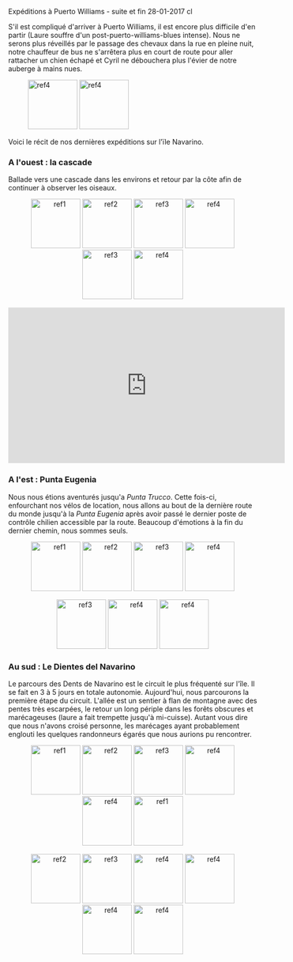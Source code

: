 Expéditions à Puerto Williams - suite et fin
28-01-2017
cl

S'il est compliqué d'arriver à Puerto Williams, il est encore plus difficile d'en partir (Laure souffre d'un post-puerto-williams-blues intense). Nous ne serons plus réveillés par le passage des chevaux dans la rue en pleine nuit, notre chauffeur de bus ne s'arrêtera plus en court de route pour aller rattacher un chien échapé et Cyril ne débouchera plus l'évier de notre auberge à mains nues.

<figure>
  <img src='{{ imgThumb "14.jpg"}}' data-image-opened='{{img "14.jpg" }}' class="image" alt="ref4" style="width:100px"/>
   <img src='{{ imgThumb "27.jpg"}}' data-image-opened='{{img "27.jpg" }}' class="image" alt="ref4" style="width:100px"/>
</figure>


Voici le récit de nos dernières expéditions sur l'ïle Navarino.

### A l'ouest : la cascade

Ballade vers une cascade dans les environs et retour par la côte afin de continuer à observer les oiseaux.

<p style="text-align:center">
  <img src='{{ imgThumb "1.jpg"}}' data-image-opened='{{img "1.jpg" }}' class="image" alt="ref1" style="width:100px"/>
  <img src='{{ imgThumb "2.jpg"}}' data-image-opened='{{img "2.jpg" }}' class="image" alt="ref2" style="height:100px"/>
  <img src='{{ imgThumb "3.jpg"}}' data-image-opened='{{img "3.jpg" }}' class="image" alt="ref3" style="width:100px"/>
  <img src='{{ imgThumb "4.jpg"}}' data-image-opened='{{img "4.jpg" }}' class="image" alt="ref4" style="width:100px"/>
  <img src='{{ imgThumb "5.jpg"}}' data-image-opened='{{img "5.jpg" }}' class="image" alt="ref3" style="width:100px"/>
  <img src='{{ imgThumb "6.jpg"}}' data-image-opened='{{img "6.jpg" }}' class="image" alt="ref4" style="height:100px"/>
</p>

<div style="text-align:center">
  <iframe width="560" height="315" src="https://www.youtube.com/embed/rfoWRq7wIN0" frameborder="0" allowfullscreen></iframe>
</div>

### A l'est : Punta Eugenia

Nous nous étions aventurés jusqu'a *Punta Trucco*. Cette fois-ci, enfourchant nos vélos de location, nous allons au bout de la dernière route du monde jusqu'à la *Punta Eugenia* après avoir passé le dernier poste de contrôle chilien accessible par la route. Beaucoup d'émotions à la fin du dernier chemin, nous sommes seuls.

<p style="text-align:center">
  <img src='{{ imgThumb "7.jpg"}}' data-image-opened='{{img "7.jpg" }}' class="image" alt="ref1" style="width:100px"/>
  <img src='{{ imgThumb "8.jpg"}}' data-image-opened='{{img "8.jpg" }}' class="image" alt="ref2" style="width:100px"/>
  <img src='{{ imgThumb "9.jpg"}}' data-image-opened='{{img "9.jpg" }}' class="image" alt="ref3" style="width:100px"/>
  <img src='{{ imgThumb "10.jpg"}}' data-image-opened='{{img "10.jpg" }}' class="image" alt="ref4" style="width:100px"/>
</p>

<p style="text-align:center">
  <img src='{{ imgThumb "11.jpg"}}' data-image-opened='{{img "11.jpg" }}' class="image" alt="ref3" style="width:100px"/>
  <img src='{{ imgThumb "12.jpg"}}' data-image-opened='{{img "12.jpg" }}' class="image" alt="ref4" style="width:100px"/>
  <img src='{{ imgThumb "13.jpg"}}' data-image-opened='{{img "13.jpg" }}' class="image" alt="ref4" style="width:100px"/>
</p>

### Au sud : Le Dientes del Navarino

Le parcours des Dents de Navarino est le circuit le plus fréquenté sur l'île. Il se fait en 3 à 5 jours en totale autonomie. Aujourd'hui, nous parcourons la première étape du circuit. L'allée est un sentier à flan de montagne avec des pentes très escarpées, le retour un long périple dans les forêts obscures et marécageuses (laure a fait trempette jusqu'à mi-cuisse). Autant vous dire que nous n'avons croisé personne, les marécages ayant probablement englouti les quelques randonneurs égarés que nous aurions pu rencontrer.

<p style="text-align:center">
  <img src='{{ imgThumb "15.jpg"}}' data-image-opened='{{img "15.jpg" }}' class="image" alt="ref1" style="width:100px"/>
  <img src='{{ imgThumb "16.jpg"}}' data-image-opened='{{img "16.jpg" }}' class="image" alt="ref2" style="width:100px"/>
  <img src='{{ imgThumb "17.jpg"}}' data-image-opened='{{img "17.jpg" }}' class="image" alt="ref3" style="height:100px"/>
  <img src='{{ imgThumb "18.jpg"}}' data-image-opened='{{img "18.jpg" }}' class="image" alt="ref4" style="width:100px"/>
  <img src='{{ imgThumb "19.jpg"}}' data-image-opened='{{img "19.jpg" }}' class="image" alt="ref4" style="width:100px"/>
  <img src='{{ imgThumb "20.jpg"}}' data-image-opened='{{img "20.jpg" }}' class="image" alt="ref1" style="width:100px"/>
</p>

<p style="text-align:center">
  <img src='{{ imgThumb "21.jpg"}}' data-image-opened='{{img "21.jpg" }}' class="image" alt="ref2" style="width:100px"/>
  <img src='{{ imgThumb "22.jpg"}}' data-image-opened='{{img "22.jpg" }}' class="image" alt="ref3" style="width:100px"/>
  <img src='{{ imgThumb "23.jpg"}}' data-image-opened='{{img "23.jpg" }}' class="image" alt="ref4" style="width:100px"/>
  <img src='{{ imgThumb "24.jpg"}}' data-image-opened='{{img "24.jpg" }}' class="image" alt="ref4" style="width:100px"/>
  <img src='{{ imgThumb "25.jpg"}}' data-image-opened='{{img "25.jpg" }}' class="image" alt="ref4" style="width:100px"/>
  <img src='{{ imgThumb "26.jpg"}}' data-image-opened='{{img "26.jpg" }}' class="image" alt="ref4" style="width:100px"/>
</p>
